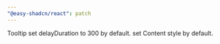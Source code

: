 ```yaml
---
"@easy-shadcn/react": patch
---
```


Tooltip set delayDuration to 300 by default. set Content style by default.
